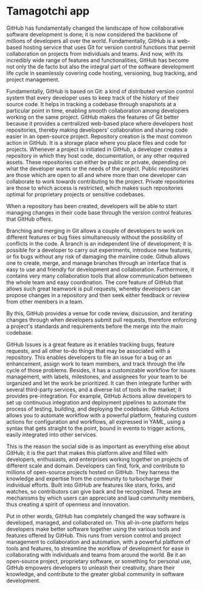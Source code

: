 # Tamagotchi app

GitHub has fundamentally changed the landscape of how collaborative software development is done; it is now considered the backbone of millions of developers all over the world. Fundamentally, GitHub is a web-based hosting service that uses Git for version control functions that permit collaboration on projects from individuals and teams. And now, with its incredibly wide range of features and functionalities, GitHub has become not only the de facto but also the integral part of the software development life cycle in seamlessly covering code hosting, versioning, bug tracking, and project management.

Fundamentally, GitHub is based on Git: a kind of distributed version control system that every developer uses to keep track of the history of their source code. It helps in tracking a codebase through snapshots at a particular point in time, enabling smooth collaboration among developers working on the same project. GitHub makes the features of Git better because it provides a centralized web-based place where developers host repositories, thereby making developers' collaboration and sharing code easier in an open-source project.
Repository creation is the most common action in GitHub. It is a storage place where you place files and code for projects. Whenever a project is initiated in GitHub, a developer creates a repository in which they host code, documentation, or any other required assets. These repositories can either be public or private, depending on what the developer wants or the needs of the project. Public repositories are those which are open to all and where more than one developer can collaborate to work towards contributing to the project. Private repositories are those to which access is restricted, which makes such repositories optimal for proprietary projects or sensitive codebases.

When a repository has been created, developers will be able to start managing changes in their code base through the version control features that GitHub offers.

Branching and merging in Git allows a couple of developers to work on different features or bug fixes simultaneously without the possibility of conflicts in the code. A branch is an independent line of development; it is possible for a developer to carry out experiments, introduce new features, or fix bugs without any risk of damaging the mainline code. Github allows one to create, merge, and manage branches through an interface that is easy to use and friendly for development and collaboration. Furthermore, it contains very many collaboration tools that allow communication between the whole team and easy coordination. The core feature of GitHub that allows such great teamwork is pull requests, whereby developers can propose changes in a repository and then seek either feedback or review from other members in a team.


By this, GitHub provides a venue for code review, discussion, and iterating changes through when developers submit pull requests, therefore enforcing a project's standards and requirements before the merge into the main codebase.


GitHub Issues is a great feature as it enables tracking bugs, feature requests, and all other to-do things that may be associated with a repository. This enables developers to file an issue for a bug or an enhancement, assign work to team members, and track through the life cycle of those problems. Besides, it has a customizable workflow for issues management, with labels, milestones, and assignees for your team to be organized and let the work be prioritized. It can then integrate further with several third-party services, and a diverse list of tools in the market; it provides pre-integration. For example, GitHub Actions allow developers to set up continuous integration and deployment pipelines to automate the process of testing, building, and deploying the codebase. GitHub Actions allows you to automate workflow with a powerful platform, featuring custom actions for configuration and workflows, all expressed in YAML, using a syntax that gets straight to the point, bound in events to trigger actions, easily integrated into other services.


This is the reason the social side is as important as everything else about GitHub; it is the part that makes this platform alive and filled with developers, enthusiasts, and enterprises working together on projects of different scale and domain. Developers can find, fork, and contribute to millions of open-source projects hosted on GitHub. They harness the knowledge and expertise from the community to turbocharge their individual efforts. Built into GitHub are features like stars, forks, and watches, so contributors can give back and be recognized. These are mechanisms by which users can appreciate and laud community members, thus creating a spirit of openness and innovation.






Put in other words, GitHub has completely changed the way software is developed, managed, and collaborated on. This all-in-one platform helps developers make better software together using the various tools and features offered by GitHub. This runs from version control and project management to collaboration and automation, with a powerful platform of tools and features, to streamline the workflow of development for ease in collaborating with individuals and teams from around the world. Be it an open-source project, proprietary software, or something for personal use, GitHub empowers developers to unleash their creativity, share their knowledge, and contribute to the greater global community in software development.
